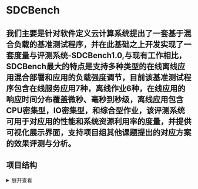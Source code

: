 # SDCBench
我们主要是针对软件定义云计算系统提出了一套基于混合负载的基准测试程序，并在此基础之上开发实现了一套度量与评测系统-SDCBench1.0,与现有工作相比，SDCBench最大的特点是支持多种类型的在线离线应用混合部署和应用的负载强度调节，目前该基准测试程序包含在线服务应用7种，离线作业6种，在线应用的响应时间分布覆盖微秒、毫秒到秒级，离线应用包含CPU密集型，IO密集型，和综合型作业，该评测系统可用于对应用的性能和系统资源利用率的度量，并提供可视化展示界面，支持项目组其他课题提出的对应方案的效果评测与分析。
---

## 项目结构
<details>
<summary>展开查看</summary>
<pre><code>
SDCBench
|
├─── socialnetwork-func
|       ├── yaml-func
|       ├── yaml-db
├─── mongodb
|       ├── yaml
├─── solr
|       ├── yaml
├─── dnninference
|       ├── dssm-minclass
|       ├── half
|       ├── mobilenet
|       ├── resnet
|       ├── ssd
|       ├── textcnn
|       ├── yamnet
├─── tailbench
|       ├── img-dnn
|       ├── masstree
|       ├── xapian
├─── tpc-w
├─── cloudsuite
|       ├── memcached
</code></pre>
</details>
